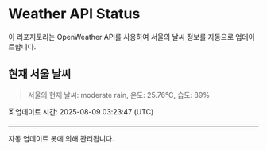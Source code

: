 
# Weather API Status

이 리포지토리는 OpenWeather API를 사용하여 서울의 날씨 정보를 자동으로 업데이트합니다.

## 현재 서울 날씨
> 서울의 현재 날씨: moderate rain, 온도: 25.76°C, 습도: 89%

⏳ 업데이트 시간: 2025-08-09 03:23:47 (UTC)

---
자동 업데이트 봇에 의해 관리됩니다.
